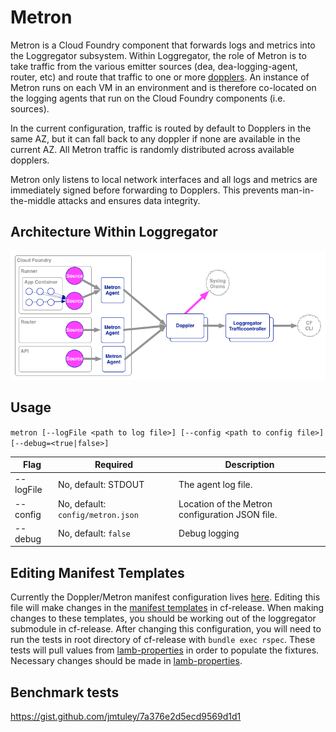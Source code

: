 # Metron

Metron is a Cloud Foundry component that forwards logs and metrics into the Loggregator subsystem. Within Loggregator, the role of Metron is to take traffic from the various emitter sources (dea, dea-logging-agent, router, etc) and route that traffic to one or more [dopplers](../doppler). An instance of Metron runs on each VM in an environment and is therefore co-located on the logging agents that run on the Cloud Foundry components (i.e. sources).

In the current configuration, traffic is routed by default to Dopplers in the same AZ, but it can fall back to any doppler if none are available in the current AZ. All Metron traffic is randomly distributed across available dopplers.

Metron only listens to local network interfaces and all logs and metrics are immediately signed before forwarding to Dopplers. This prevents man-in-the-middle attacks and ensures data integrity.

## Architecture Within Loggregator

![Loggregator Diagram](../../docs/loggregator.png)

## Usage
```metron [--logFile <path to log file>] [--config <path to config file>] [--debug=<true|false>]```

| Flag      | Required                              | Description                                     |
|-----------|---------------------------------------|-------------------------------------------------|
| --logFile | No, default: STDOUT                   | The agent log file.                             |
| --config  | No, default: ```config/metron.json``` | Location of the Metron configuration JSON file. |
| --debug   | No, default: ```false```              | Debug logging                                   |

## Editing Manifest Templates
Currently the Doppler/Metron manifest configuration lives [here](../../manifest-templates/cf-lamb.yml). Editing this file will make changes in the [manifest templates](https://github.com/cloudfoundry/cf-release/tree/master/templates) in cf-release. When making changes to these templates, you should be working out of the loggregator submodule in cf-release. After changing this configuration, you will need to run the tests in root directory of cf-release with `bundle exec rspec`. These tests will pull values from [lamb-properties](../../manifest-templates/lamb-properties.rb) in order to populate the fixtures. Necessary changes should be made in [lamb-properties](../../manifest-templates/lamb-properties.rb).

## Benchmark tests

https://gist.github.com/jmtuley/7a376e2d5ecd9569d1d1
